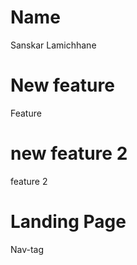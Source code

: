 # Name
Sanskar Lamichhane
# New feature
Feature

# new feature 2 
feature 2
# Landing Page
Nav-tag

